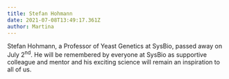 ```yaml
---
title: Stefan Hohmann
date: 2021-07-08T13:49:17.361Z
author: Martina
---
```

Stefan Hohmann, a Professor of Yeast Genetics at SysBio, passed away on July 2<sup>nd</sup>. He will be remembered by everyone at SysBio as supportive colleague and mentor and his exciting science will remain an inspiration to all of us.